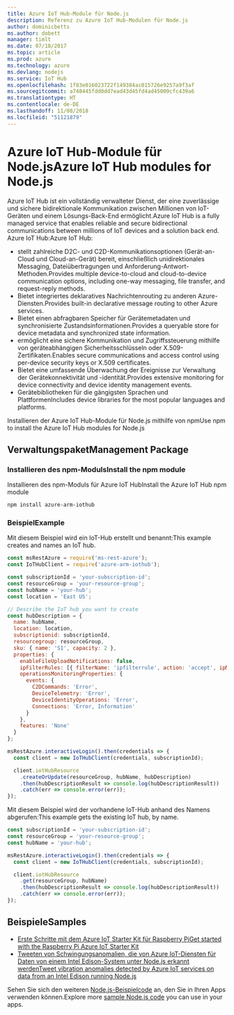 ```yaml
---
title: Azure IoT Hub-Module für Node.js
description: Referenz zu Azure IoT Hub-Modulen für Node.js
author: dominicbetts
ms.author: dobett
manager: timlt
ms.date: 07/18/2017
ms.topic: article
ms.prod: azure
ms.technology: azure
ms.devlang: nodejs
ms.service: IoT Hub
ms.openlocfilehash: 1f83e016023722f149384ac015726e9257a9f3af
ms.sourcegitcommit: a748445fdd0dd7ead43d45fd4ad45009cfc439a6
ms.translationtype: HT
ms.contentlocale: de-DE
ms.lasthandoff: 11/08/2018
ms.locfileid: "51121879"
---
```

# <a name="azure-iot-hub-modules-for-nodejs"></a><span data-ttu-id="1e0e7-103">Azure IoT Hub-Module für Node.js</span><span class="sxs-lookup"><span data-stu-id="1e0e7-103">Azure IoT Hub modules for Node.js</span></span>

<span data-ttu-id="1e0e7-104">Azure IoT Hub ist ein vollständig verwalteter Dienst, der eine zuverlässige und sichere bidirektionale Kommunikation zwischen Millionen von IoT-Geräten und einem Lösungs-Back-End ermöglicht.</span><span class="sxs-lookup"><span data-stu-id="1e0e7-104">Azure IoT Hub is a fully managed service that enables reliable and secure bidirectional communications between millions of IoT devices and a solution back end.</span></span> <span data-ttu-id="1e0e7-105">Azure IoT Hub:</span><span class="sxs-lookup"><span data-stu-id="1e0e7-105">Azure IoT Hub:</span></span>
- <span data-ttu-id="1e0e7-106">stellt zahlreiche D2C- und C2D-Kommunikationsoptionen (Gerät-an-Cloud und Cloud-an-Gerät) bereit, einschließlich unidirektionales Messaging, Dateiübertragungen und Anforderung-Antwort-Methoden.</span><span class="sxs-lookup"><span data-stu-id="1e0e7-106">Provides multiple device-to-cloud and cloud-to-device communication options, including one-way messaging, file transfer, and request-reply methods.</span></span>
- <span data-ttu-id="1e0e7-107">Bietet integriertes deklaratives Nachrichtenrouting zu anderen Azure-Diensten.</span><span class="sxs-lookup"><span data-stu-id="1e0e7-107">Provides built-in declarative message routing to other Azure services.</span></span>
- <span data-ttu-id="1e0e7-108">Bietet einen abfragbaren Speicher für Gerätemetadaten und synchronisierte Zustandsinformationen.</span><span class="sxs-lookup"><span data-stu-id="1e0e7-108">Provides a queryable store for device metadata and synchronized state information.</span></span>
- <span data-ttu-id="1e0e7-109">ermöglicht eine sichere Kommunikation und Zugriffssteuerung mithilfe von geräteabhängigen Sicherheitsschlüsseln oder X.509-Zertifikaten.</span><span class="sxs-lookup"><span data-stu-id="1e0e7-109">Enables secure communications and access control using per-device security keys or X.509 certificates.</span></span>
- <span data-ttu-id="1e0e7-110">Bietet eine umfassende Überwachung der Ereignisse zur Verwaltung der Gerätekonnektivität und -identität.</span><span class="sxs-lookup"><span data-stu-id="1e0e7-110">Provides extensive monitoring for device connectivity and device identity management events.</span></span>
- <span data-ttu-id="1e0e7-111">Gerätebibliotheken für die gängigsten Sprachen und Plattformen</span><span class="sxs-lookup"><span data-stu-id="1e0e7-111">Includes device libraries for the most popular languages and platforms.</span></span>

<span data-ttu-id="1e0e7-112">Installieren der Azure IoT Hub-Module für Node.js mithilfe von npm</span><span class="sxs-lookup"><span data-stu-id="1e0e7-112">Use npm to install the Azure IoT Hub modules for Node.js</span></span>

## <a name="management-package"></a><span data-ttu-id="1e0e7-113">Verwaltungspaket</span><span class="sxs-lookup"><span data-stu-id="1e0e7-113">Management Package</span></span>

### <a name="install-the-npm-module"></a><span data-ttu-id="1e0e7-114">Installieren des npm-Moduls</span><span class="sxs-lookup"><span data-stu-id="1e0e7-114">Install the npm module</span></span>

<span data-ttu-id="1e0e7-115">Installieren des npm-Moduls für Azure IoT Hub</span><span class="sxs-lookup"><span data-stu-id="1e0e7-115">Install the Azure IoT Hub npm module</span></span>

```bash
npm install azure-arm-iothub
```

### <a name="example"></a><span data-ttu-id="1e0e7-116">Beispiel</span><span class="sxs-lookup"><span data-stu-id="1e0e7-116">Example</span></span>

<span data-ttu-id="1e0e7-117">Mit diesem Beispiel wird ein IoT-Hub erstellt und benannt:</span><span class="sxs-lookup"><span data-stu-id="1e0e7-117">This example creates and names an IoT hub.</span></span>

```javascript
const msRestAzure = require('ms-rest-azure');
const IoTHubClient = require('azure-arm-iothub');

const subscriptionId = 'your-subscription-id';
const resourceGroup = 'your-resource-group';
const hubName = 'your-hub';
const location = 'East US';

// Describe the IoT hub you want to create
const hubDescription = {
  name: hubName,
  location: location,
  subscriptionid: subscriptionId,
  resourcegroup: resourceGroup,
  sku: { name: 'S1', capacity: 2 },
  properties: {
    enableFileUploadNotifications: false,
    ipFilterRules: [{ filterName: 'ipfilterrule', action: 'accept', ipMask: '0.0.0.0/0' }],
    operationsMonitoringProperties: {
      events: {
        C2DCommands: 'Error',
        DeviceTelemetry: 'Error',
        DeviceIdentityOperations: 'Error',
        Connections: 'Error, Information'
      }
    },
    features: 'None'
  }
};

msRestAzure.interactiveLogin().then(credentials => {
  const client = new IoTHubClient(credentials, subscriptionId);

  client.iotHubResource
    .createOrUpdate(resourceGroup, hubName, hubDescription)
    .then(hubDescriptionResult => console.log(hubDescriptionResult))
    .catch(err => console.error(err));
});
```

<span data-ttu-id="1e0e7-118">Mit diesem Beispiel wird der vorhandene IoT-Hub anhand des Namens abgerufen:</span><span class="sxs-lookup"><span data-stu-id="1e0e7-118">This example gets the existing IoT hub, by name.</span></span>

```javascript
const subscriptionId = 'your-subscription-id';
const resourceGroup = 'your-resource-group';
const hubName = 'your-hub';

msRestAzure.interactiveLogin().then(credentials => {
  const client = new IoTHubClient(credentials, subscriptionId);

  client.iotHubResource
    .get(resourceGroup, hubName)
    .then(hubDescriptionResult => console.log(hubDescriptionResult))
    .catch(err => console.error(err));
});
```

## <a name="samples"></a><span data-ttu-id="1e0e7-119">Beispiele</span><span class="sxs-lookup"><span data-stu-id="1e0e7-119">Samples</span></span>

- [<span data-ttu-id="1e0e7-120">Erste Schritte mit dem Azure IoT Starter Kit für Raspberry Pi</span><span class="sxs-lookup"><span data-stu-id="1e0e7-120">Get started with the Raspberry Pi Azure IoT Starter Kit</span></span>](https://azure.microsoft.com/resources/samples/iot-remote-monitoring-node-raspberrypi-getstartedkit/)
- [<span data-ttu-id="1e0e7-121">Tweeten von Schwingungsanomalien, die von Azure IoT-Diensten für Daten von einem Intel Edison-System unter Node.js erkannt werden</span><span class="sxs-lookup"><span data-stu-id="1e0e7-121">Tweet vibration anomalies detected by Azure IoT services on data from an Intel Edison running Node.js</span></span>](https://azure.microsoft.com/resources/samples/iot-hub-nodejs-intel-edison-vibration-anomaly-detection/)

<span data-ttu-id="1e0e7-122">Sehen Sie sich den weiteren [Node.js-Beispielcode](https://azure.microsoft.com/resources/samples/?platform=nodejs) an, den Sie in Ihren Apps verwenden können.</span><span class="sxs-lookup"><span data-stu-id="1e0e7-122">Explore more [sample Node.js code](https://azure.microsoft.com/resources/samples/?platform=nodejs) you can use in your apps.</span></span>
